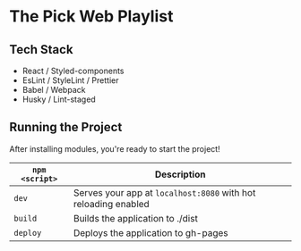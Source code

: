 # The Pick Web Playlist

## Tech Stack

- React / Styled-components
- EsLint / StyleLint / Prettier
- Babel / Webpack
- Husky / Lint-staged

## Running the Project

After installing modules, you're ready to start the project!

| `npm <script>` | Description                                                    |
| -------------- | -------------------------------------------------------------- |
| `dev`          | Serves your app at `localhost:8080` with hot reloading enabled |
| `build`        | Builds the application to ./dist                               |
| `deploy`       | Deploys the application to gh-pages                            |
